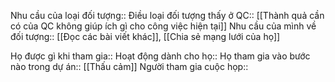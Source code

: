 
Nhu cầu của loại đối tượng:: 
Điều loại đối tượng thấy ở QC:: [[Thành quả cần có của QC không giúp ích gì cho công việc hiện tại]]
Nhu cầu của mình về đối tượng:: [[Đọc các bài viết khác]], [[Chia sẻ mạng lưới của họ]]

Họ được gì khi tham gia:: 
Hoạt động dành cho họ:: 
Họ tham gia vào bước nào trong dự án:: [[Thấu cảm]]
Người tham gia cuộc họp:: 
